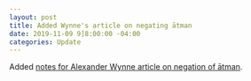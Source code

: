 ```yaml
---
layout: post
title: Added Wynne's article on negating ātman
date: 2019-11-09 9]8:00:00 -04:00
categories: Update
---
```


Added [notes for Alexander Wynne article on negation of ātman](/navabhidhamma/docs/notes/Wynne_AtmanNegation.html).